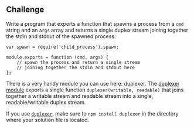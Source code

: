 ## Challenge
Write a program that exports a function that spawns a process from a `cmd` string and an `args` array and returns a single duplex stream joining together
the stdin and stdout of the spawned process:

    var spawn = require('child_process').spawn;
    
    module.exports = function (cmd, args) {
        // spawn the process and return a single stream
        // joining together the stdin and stdout here
    };

There is a very handy module you can use here: duplexer. The [duplexer module](https://www.npmjs.org/package/duplexer) exports a single function `duplexer(writable, readable)` that joins together a
writable stream and readable stream into a single, readable/writable duplex stream.

If you use [`duplexer`](https://www.npmjs.org/package/duplexer), make sure to `npm install duplexer` in the directory where your solution file is located.
